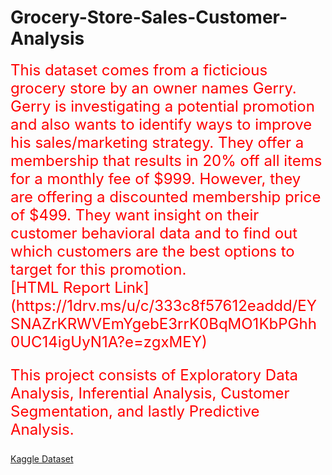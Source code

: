 # Grocery-Store-Sales-Customer-Analysis

<div style="font-size: 24px; color: red;">This dataset comes from a ficticious grocery store by an owner names Gerry. Gerry is investigating a potential promotion and also wants to identify ways to improve his sales/marketing strategy. They offer a membership that results in 20% off all items for a monthly fee of $999. However, they are offering a discounted membership price of $499. They want insight on their customer behavioral data and to find out which customers are the best options to target for this promotion.

<br>
[HTML Report Link](https://1drv.ms/u/c/333c8f57612eaddd/EYSNAZrKRWVEmYgebE3rrK0BqMO1KbPGhh0UC14igUyN1A?e=zgxMEY)
<br>

This project consists of Exploratory Data Analysis, Inferential Analysis, Customer Segmentation, and lastly Predictive Analysis.</div>

[Kaggle Dataset](https://www.kaggle.com/datasets/ahsan81/superstore-marketing-campaign-dataset/data)
